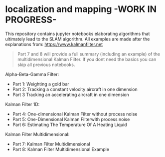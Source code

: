 # localization and mapping -WORK IN PROGRESS-

This repository contains jupyter notebooks elaborating algorithms that ultimately lead to the SLAM algorithm.
All examples are made after the explanations from: https://www.kalmanfilter.net

> Part 7 and 8 will provide a full summary (including an example) of the multidimensional Kalman Filter. If you dont need the basics you can skip all previous notebooks.

Alpha-Beta-Gamma Filter:
* Part 1: Weighting a gold bar 
* Part 2: Tracking a constant velocity aircraft in one dimension
* Part 3 Tracking an accelerating aircraft in one dimension

Kalman Filter 1D:
* Part 4: One-dimensional Kalman Filter without process noise
* Part 5: One-Dimensional Kalman Filterwith process noise
* Part 6: Estimating The Temperature Of A Heating Liquid

Kalman Filter Multidimensional:
* Part 7: Kalman Filter Multidimensional
* Part 8: Kalman Filter Multidimensional Example

